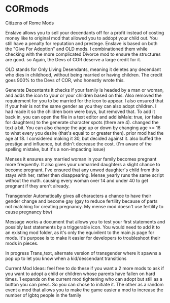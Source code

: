 # CORmods
Citizens of Rome Mods

Enslave 
allows you to sell your decendants off for a profit instead of costing money like to original mod that allowed you to addopt your child out. You still have a penalty for reputation and prestege.
Enslave is based on both the "Give For Adoption" and OLD mods. I combinationed them while checking with the more complicated Divorce mod to ensure the structures are good. so Again, the Devs of COR deserve a large credit for it.


OLD
stands for Only Living Desendants, meaning it deletes any decendant who dies in childhood, without being married or having children. The credit goes 900% to the Devs of COR, who honestly wrote this.

Generate Decentants
it checks if your family is headed by a man or woman, and adds the icon to your or your children based on this. Also removed the requirement for you to be married for the icon to appear. I also ensured that if your heir is not the same gender as you they can also adopt children. I had made it so the children born were boys, but removed that. To add it back in, you can open the file in a text editor and add isMale: true, (or false for daughters) to the generate character spots (there are 4). changed the text a bit. You can also change the age up or down by changing age >= 16 to what every you desire (that's equal to or greater then). prior mod had the age at 18. I considered making it 30, but decided against it. also buffed the prestige and influence, but didn't decrease the cost. (I'm aware of the spelling mistake, but it's a non-impacting issue)

Menses
it ensures any married woman in your family becomes pregnant more frequently. It also gives your unmarried daughters a slight chance to become pregnant. I've ensured that any unwed daughter's child from this stays with her, rather then disappearing. 
Mense_yearly runs the same script without the math. causing every woman over 14 and under 40 to get pregnant if they aren't already. 

Transgender
Automatically gives all characters a chance to have their gender change and become gay (gay to reduce fertility because of parts not matching for creating pregnancy. My mense mod doesn't use fertility to cause pregnancy btw)

Message works
a document that allows you to test your first statements and possibly last statements by a triggerable icon. You would need to add it to an existing mod folder, as it's only the equivilent to the main.js page for mods. It's purpose is to make it easier for developers to troubleshoot their mods in pieces.

In progress
Trans_text, alternate version of transgender where it spawns a pop up to let you know when a kid/descendant transitions

Current Mod Ideas:
feel free to do these if you want
a 2 more mods to ask if you want to adopt a child or children whose parents have fallen on hard times. 1 expands on the current mod tightening who can adopt but still as a button you can press. So you can chose to initiate it. The other as a random event
a mod that allows you to make the game easier
 a mod to increase the number of lgbtq people in the family
 
